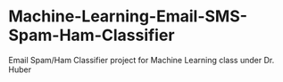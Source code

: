 # Machine-Learning-Email-SMS-Spam-Ham-Classifier
Email Spam/Ham Classifier project for Machine Learning class under Dr. Huber
